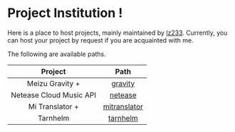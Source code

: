 # Project Institution !

Here is a place to host projects, mainly maintained by [lz233](https://lz233.ac.cn). Currently, you can host your project by request if you are acquainted with me.

The following are available paths.

|         Project         |                        Path                        |
| :---------------------: | :------------------------------------------------: |
|     Meizu Gravity +     |      [gravity](https://gravity.project.ac.cn)      |
| Netease Cloud Music API |      [netease](https://netease.project.ac.cn)      |
|     Mi Translator +     | [mitranslator](https://mitranslator.project.ac.cn) |
|        Tarnhelm         |     [tarnhelm](https://tarnhelm.project.ac.cn)     |

